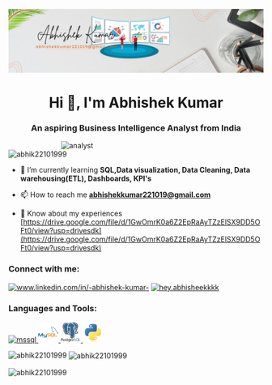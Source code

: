 ![logo](https://github.com/Abhik22101999/Abhik22101999/blob/main/1733932337280.jpeg)
<h1 align="center">Hi 👋, I'm Abhishek Kumar</h1>
<h3 align="center">An aspiring Business Intelligence Analyst from India</h3>
<img align="right" alt="analyst" width="400" src=https://static.wixstatic.com/media/f8eb0c_a6ce680ecff943df817679a09a99adb9~mv2.gif>

<p align="left"> <img src="https://komarev.com/ghpvc/?username=abhik22101999&label=Profile%20views&color=0e75b6&style=flat" alt="abhik22101999" /> </p>

- 🌱 I’m currently learning **SQL,Data visualization, Data Cleaning, Data warehousing(ETL), Dashboards, KPI's**

- 📫 How to reach me **abhishekkumar221019@gmail.com**

- 📄 Know about my experiences [https://drive.google.com/file/d/1GwOmrK0a6Z2EpRaAyTZzElSX9DD5OFt0/view?usp=drivesdk](https://drive.google.com/file/d/1GwOmrK0a6Z2EpRaAyTZzElSX9DD5OFt0/view?usp=drivesdk)

<h3 align="left">Connect with me:</h3>
<p align="left">
<a href="https://linkedin.com/in/www.linkedin.com/in/-abhishek-kumar-" target="blank"><img align="center" src="https://raw.githubusercontent.com/rahuldkjain/github-profile-readme-generator/master/src/images/icons/Social/linked-in-alt.svg" alt="www.linkedin.com/in/-abhishek-kumar-" height="30" width="40" /></a>
<a href="https://instagram.com/hey.abhisheekkkk" target="blank"><img align="center" src="https://raw.githubusercontent.com/rahuldkjain/github-profile-readme-generator/master/src/images/icons/Social/instagram.svg" alt="hey.abhisheekkkk" height="30" width="40" /></a>
</p>

<h3 align="left">Languages and Tools:</h3>
<p align="left"> <a href="https://www.microsoft.com/en-us/sql-server" target="_blank" rel="noreferrer"> <img src="https://www.svgrepo.com/show/303229/microsoft-sql-server-logo.svg" alt="mssql" width="40" height="40"/> </a> <a href="https://www.mysql.com/" target="_blank" rel="noreferrer"> <img src="https://raw.githubusercontent.com/devicons/devicon/master/icons/mysql/mysql-original-wordmark.svg" alt="mysql" width="40" height="40"/> </a> <a href="https://www.postgresql.org" target="_blank" rel="noreferrer"> <img src="https://raw.githubusercontent.com/devicons/devicon/master/icons/postgresql/postgresql-original-wordmark.svg" alt="postgresql" width="40" height="40"/> </a> <a href="https://www.python.org" target="_blank" rel="noreferrer"> <img src="https://raw.githubusercontent.com/devicons/devicon/master/icons/python/python-original.svg" alt="python" width="40" height="40"/> </a> </p>

<p><img align="left" src="https://github-readme-stats.vercel.app/api/top-langs?username=abhik22101999&show_icons=true&locale=en&layout=compact" alt="abhik22101999" /></p>

<p>&nbsp;<img align="center" src="https://github-readme-stats.vercel.app/api?username=abhik22101999&show_icons=true&locale=en" alt="abhik22101999" /></p>

<p><img align="center" src="https://github-readme-streak-stats.herokuapp.com/?user=abhik22101999&" alt="abhik22101999" /></p>
